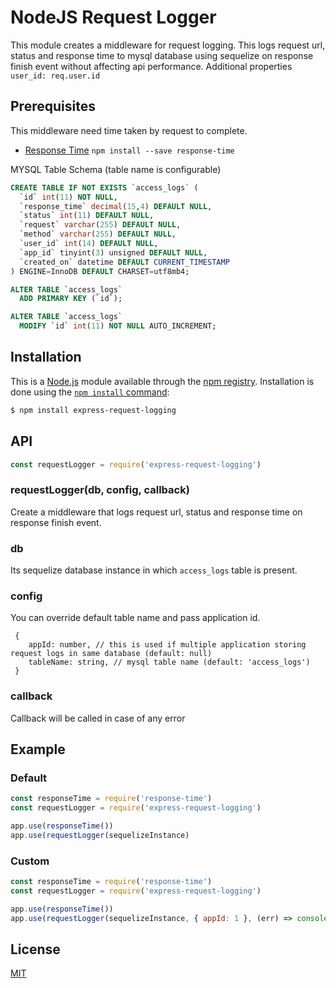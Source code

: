 # NodeJS Request Logger
This module creates a middleware for request logging. 
This logs request url, status and response time to mysql database using sequelize on response finish event without affecting api performance.
Additional properties `user_id: req.user.id`

## Prerequisites
This middleware need time taken by request to complete.
- [Response Time](https://www.npmjs.com/package/response-time) `npm install --save response-time`

MYSQL Table Schema (table name is configurable)

```sql
CREATE TABLE IF NOT EXISTS `access_logs` (
  `id` int(11) NOT NULL,
  `response_time` decimal(15,4) DEFAULT NULL,
  `status` int(11) DEFAULT NULL,
  `request` varchar(255) DEFAULT NULL,
  `method` varchar(255) DEFAULT NULL,
  `user_id` int(14) DEFAULT NULL,
  `app_id` tinyint(3) unsigned DEFAULT NULL,
  `created_on` datetime DEFAULT CURRENT_TIMESTAMP
) ENGINE=InnoDB DEFAULT CHARSET=utf8mb4;

ALTER TABLE `access_logs`
  ADD PRIMARY KEY (`id`);

ALTER TABLE `access_logs`
  MODIFY `id` int(11) NOT NULL AUTO_INCREMENT;
```

## Installation

This is a [Node.js](https://nodejs.org/en/) module available through the
[npm registry](https://www.npmjs.com/). Installation is done using the
[`npm install` command](https://docs.npmjs.com/getting-started/installing-npm-packages-locally):

```sh
$ npm install express-request-logging
```

## API
```js
const requestLogger = require('express-request-logging')
```

### requestLogger(db, config, callback)

Create a middleware that logs request url, status and response time on response finish event.

### db
Its sequelize database instance in which `access_logs` table is present.

### config
You can override default table name and pass application id.

```
 {
    appId: number, // this is used if multiple application storing request logs in same database (default: null)
    tableName: string, // mysql table name (default: 'access_logs')
 }
```

### callback

Callback will be called in case of any error

## Example

### Default

```js
const responseTime = require('response-time')
const requestLogger = require('express-request-logging')

app.use(responseTime())
app.use(requestLogger(sequelizeInstance)
```

### Custom

```js
const responseTime = require('response-time')
const requestLogger = require('express-request-logging')

app.use(responseTime())
app.use(requestLogger(sequelizeInstance, { appId: 1 }, (err) => console.log(err))

```

## License

[MIT](LICENSE)

